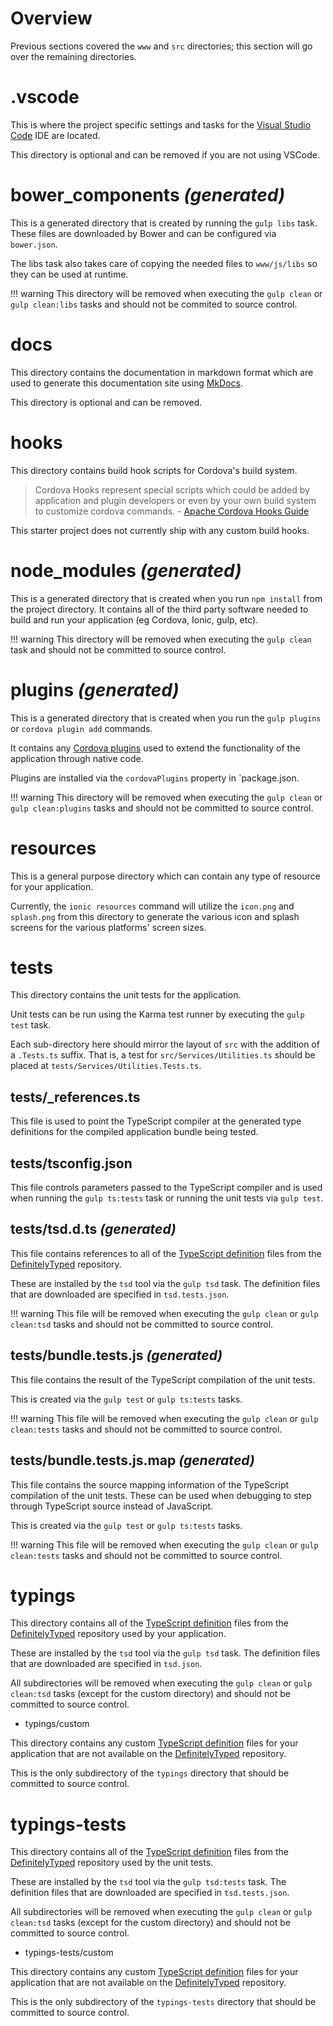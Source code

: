 # Overview

Previous sections covered the `www` and `src` directories; this section will go over the remaining directories.

# .vscode

This is where the project specific settings and tasks for the [Visual Studio Code](https://code.visualstudio.com/) IDE are located.

This directory is optional and can be removed if you are not using VSCode.

# bower_components _(generated)_

This is a generated directory that is created by running the `gulp libs` task. These files are downloaded by Bower and can be configured via `bower.json`.

The libs task also takes care of copying the needed files to `www/js/libs` so they can be used at runtime.

!!! warning
	This directory will be removed when executing the `gulp clean` or `gulp clean:libs` tasks and should not be commited to source control.

# docs

This directory contains the documentation in markdown format which are used to generate this documentation site using [MkDocs](http://www.mkdocs.org/).

This directory is optional and can be removed.

# hooks

This directory contains build hook scripts for Cordova's build system.

> Cordova Hooks represent special scripts which could be added by application and plugin developers or even by your own build system to customize cordova commands. - [Apache Cordova Hooks Guide](https://cordova.apache.org/docs/en/dev/guide/appdev/hooks/)

This starter project does not currently ship with any custom build hooks.

# node_modules _(generated)_

This is a generated directory that is created when you run `npm install` from the project directory. It contains all of the third party software needed to build and run your application (eg Cordova, Ionic, gulp, etc).

!!! warning
	This directory will be removed when executing the `gulp clean` task and should not be committed to source control.

# plugins _(generated)_

This is a generated directory that is created when you run the `gulp plugins` or `cordova plugin add` commands.

It contains any [Cordova plugins](https://cordova.apache.org/docs/en/latest/cordova/plugins/pluginapis.html) used to extend the functionality of the application through native code.

Plugins are installed via the `cordovaPlugins` property in `package.json.

!!! warning
	This directory will be removed when executing the `gulp clean` or `gulp clean:plugins` tasks and should not be committed to source control.

# resources

This is a general purpose directory which can contain any type of resource for your application.

Currently, the `ionic resources` command will utilize the `icon.png` and `splash.png` from this directory to generate the various icon and splash screens for the various platforms' screen sizes.

# tests

This directory contains the unit tests for the application.

Unit tests can be run using the Karma test runner by executing the `gulp test` task.

Each sub-directory here should mirror the layout of `src` with the addition of a `.Tests.ts` suffix. That is, a test for `src/Services/Utilities.ts` should be placed at `tests/Services/Utilities.Tests.ts`.

## tests/_references.ts

This file is used to point the TypeScript compiler at the generated type definitions for the compiled application bundle being tested.

## tests/tsconfig.json

This file controls parameters passed to the TypeScript compiler and is used when running the `gulp ts:tests` task or running the unit tests via `gulp test`.

## tests/tsd.d.ts _(generated)_

This file contains references to all of the [TypeScript definition](http://www.typescriptlang.org/Handbook#writing-dts-files) files from the [DefinitelyTyped](http://definitelytyped.org/) repository.

These are installed by the `tsd` tool via the `gulp tsd` task. The definition files that are downloaded are specified in `tsd.tests.json`.

!!! warning
	This file will be removed when executing the `gulp clean` or `gulp clean:tsd` tasks and should not be committed to source control.

## tests/bundle.tests.js _(generated)_

This file contains the result of the TypeScript compilation of the unit tests.

This is created via the `gulp test` or `gulp ts:tests` tasks.

!!! warning
	This file will be removed when executing the `gulp clean` or `gulp clean:tests` tasks and should not be committed to source control.

## tests/bundle.tests.js.map _(generated)_

This file contains the source mapping information of the TypeScript compilation of the unit tests. These can be used when debugging to step through TypeScript source instead of JavaScript.

This is created via the `gulp test` or `gulp ts:tests` tasks.

!!! warning
	This file will be removed when executing the `gulp clean` or `gulp clean:tests` tasks and should not be committed to source control.

# typings

This directory contains all of the [TypeScript definition](http://www.typescriptlang.org/Handbook#writing-dts-files) files from the [DefinitelyTyped](http://definitelytyped.org/) repository used by your application.

These are installed by the `tsd` tool via the `gulp tsd` task. The definition files that are downloaded are specified in `tsd.json`.

All subdirectories will be removed when executing the `gulp clean` or `gulp clean:tsd` tasks (except for the custom directory) and should not be committed to source control.

* typings/custom

This directory contains any custom [TypeScript definition](http://www.typescriptlang.org/Handbook#writing-dts-files) files for your application that are not available on the [DefinitelyTyped](http://definitelytyped.org/) repository.

This is the only subdirectory of the `typings` directory that should be committed to source control.

# typings-tests

This directory contains all of the [TypeScript definition](http://www.typescriptlang.org/Handbook#writing-dts-files) files from the [DefinitelyTyped](http://definitelytyped.org/) repository used by the unit tests.

These are installed by the `tsd` tool via the `gulp tsd:tests` task. The definition files that are downloaded are specified in `tsd.tests.json`.

All subdirectories will be removed when executing the `gulp clean` or `gulp clean:tsd` tasks (except for the custom directory) and should not be committed to source control.

* typings-tests/custom

This directory contains any custom [TypeScript definition](http://www.typescriptlang.org/Handbook#writing-dts-files) files for your application that are not available on the [DefinitelyTyped](http://definitelytyped.org/) repository.

This is the only subdirectory of the `typings-tests` directory that should be committed to source control.


